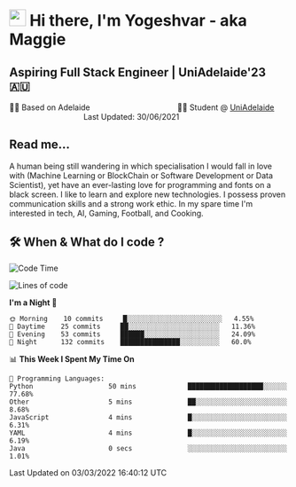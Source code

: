 <h1><img src="https://emojis.slackmojis.com/emojis/images/1531849430/4246/blob-sunglasses.gif?1531849430" width="30"/> Hi there, I'm Yogeshvar - aka Maggie</h1>

## Aspiring Full Stack Engineer | UniAdelaide'23 🇦🇺  
🏂🏻  Based on Adelaide &nbsp;&nbsp;&nbsp;&nbsp;&nbsp;&nbsp;&nbsp;&nbsp;&nbsp;&nbsp;&nbsp;&nbsp;&nbsp;&nbsp;&nbsp;&nbsp;&nbsp;&nbsp;&nbsp;&nbsp;&nbsp;&nbsp;&nbsp;&nbsp;&nbsp;&nbsp;&nbsp;&nbsp;&nbsp;&nbsp;&nbsp;&nbsp;&nbsp;&nbsp;&nbsp;&nbsp;&nbsp;&nbsp;&nbsp;👨‍💻 Student @ [UniAdelaide](https://www.adelaide.edu.au)   &nbsp;&nbsp;&nbsp;&nbsp;&nbsp;&nbsp;&nbsp;&nbsp;&nbsp;&nbsp;&nbsp;&nbsp;&nbsp;&nbsp;&nbsp;&nbsp;&nbsp;&nbsp;&nbsp;&nbsp;&nbsp;&nbsp;&nbsp;&nbsp;&nbsp;&nbsp;&nbsp;&nbsp;&nbsp;&nbsp;&nbsp;&nbsp; &nbsp;Last Updated: 30/06/2021

## Read me...

A human being still wandering in which specialisation I would fall in love with (Machine Learning or BlockChain or Software Development or Data Scientist), yet have an ever-lasting love for programming and fonts on a black screen. I like to learn and explore new technologies. I possess proven communication skills and a strong work ethic. In my spare time I'm interested in tech, AI, Gaming, Football, and Cooking.

## 🛠 When & What do I code ?  

<!--START_SECTION:waka-->
![Code Time](http://img.shields.io/badge/Code%20Time-1%2C234%20hrs%2026%20mins-blue)

![Lines of code](https://img.shields.io/badge/From%20Hello%20World%20I%27ve%20Written-101%20Thousand%20lines%20of%20code-blue)

**I'm a Night 🦉** 

```text
🌞 Morning    10 commits     █░░░░░░░░░░░░░░░░░░░░░░░░   4.55% 
🌆 Daytime    25 commits     ██░░░░░░░░░░░░░░░░░░░░░░░   11.36% 
🌃 Evening    53 commits     ██████░░░░░░░░░░░░░░░░░░░   24.09% 
🌙 Night      132 commits    ███████████████░░░░░░░░░░   60.0%

```


📊 **This Week I Spent My Time On** 

```text
💬 Programming Languages: 
Python                   50 mins             ███████████████████░░░░░░   77.68% 
Other                    5 mins              ██░░░░░░░░░░░░░░░░░░░░░░░   8.68% 
JavaScript               4 mins              █░░░░░░░░░░░░░░░░░░░░░░░░   6.31% 
YAML                     4 mins              █░░░░░░░░░░░░░░░░░░░░░░░░   6.19% 
Java                     0 secs              ░░░░░░░░░░░░░░░░░░░░░░░░░   1.01%

```


 Last Updated on 03/03/2022 16:40:12 UTC
<!--END_SECTION:waka-->
